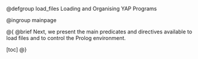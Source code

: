 
@defgroup load_files Loading and Organising YAP Programs    

@ingroup mainpage

@{
@brief Next, we present the main predicates and directives available to load
  files and to control the Prolog environment.

[toc]
  @}
